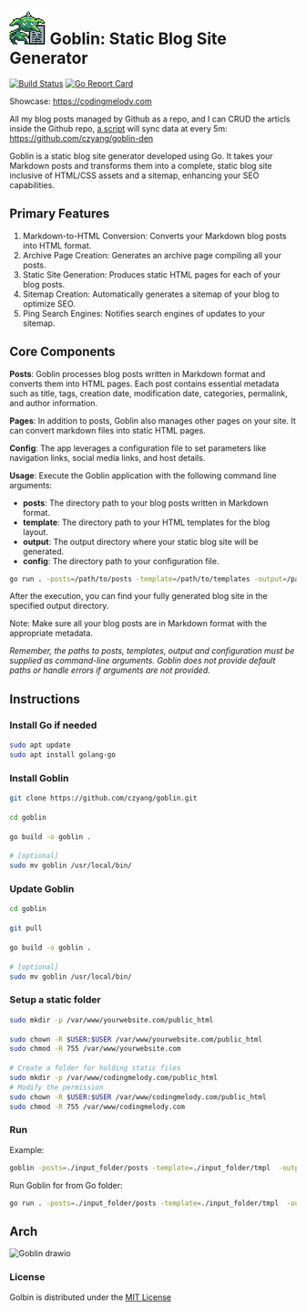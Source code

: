 # ![ICON](./goblin.png "ICON") Goblin: Static Blog Site Generator 

[![Build Status](https://travis-ci.org/gin-gonic/gin.svg)](https://travis-ci.org/czyang/goblin)
[![Go Report Card](https://goreportcard.com/badge/github.com/czyang/goblin)](https://goreportcard.com/report/github.com/czyang/goblin)

Showcase: https://codingmelody.com

All my blog posts managed by Github as a repo, and I can CRUD the articls inside the Github repo, [a script](https://github.com/czyang/goblin-den/blob/main/fire-ball.sh) will sync data at every 5m: https://github.com/czyang/goblin-den


Goblin is a static blog site generator developed using Go. It takes your Markdown posts and transforms them into a complete, static blog site inclusive of HTML/CSS assets and a sitemap, enhancing your SEO capabilities.

## Primary Features

1. Markdown-to-HTML Conversion: Converts your Markdown blog posts into HTML format.
2. Archive Page Creation: Generates an archive page compiling all your posts.
3. Static Site Generation: Produces static HTML pages for each of your blog posts.
4. Sitemap Creation: Automatically generates a sitemap of your blog to optimize SEO.
5. Ping Search Engines: Notifies search engines of updates to your sitemap.


## Core Components
**Posts**: Goblin processes blog posts written in Markdown format and converts them into HTML pages. Each post contains essential metadata such as title, tags, creation date, modification date, categories, permalink, and author information.

**Pages**: In addition to posts, Goblin also manages other pages on your site. It can convert markdown files into static HTML pages.

**Config**: The app leverages a configuration file to set parameters like navigation links, social media links, and host details.

**Usage**:
Execute the Goblin application with the following command line arguments:

* **posts**: The directory path to your blog posts written in Markdown format.
* **template**: The directory path to your HTML templates for the blog layout.
* **output**: The output directory where your static blog site will be generated.
* **config**: The directory path to your configuration file.

``` bash
go run . -posts=/path/to/posts -template=/path/to/templates -output=/path/to/output -config=/path/to/config.json
```

After the execution, you can find your fully generated blog site in the specified output directory.

Note: Make sure all your blog posts are in Markdown format with the appropriate metadata.

_Remember, the paths to posts, templates, output and configuration must be supplied as command-line arguments. Goblin does not provide default paths or handle errors if arguments are not provided._

## Instructions

### Install Go if needed
```bash
sudo apt update
sudo apt install golang-go
```

### Install Goblin
```bash
git clone https://github.com/czyang/goblin.git

cd goblin

go build -o goblin .

# [optional]
sudo mv goblin /usr/local/bin/
```

### Update Goblin
```bash
cd goblin

git pull

go build -o goblin .

# [optional]
sudo mv goblin /usr/local/bin/
```

### Setup a static folder
```bash
sudo mkdir -p /var/www/yourwebsite.com/public_html

sudo chown -R $USER:$USER /var/www/yourwebsite.com/public_html
sudo chmod -R 755 /var/www/yourwebsite.com

# Create a folder for holding static files
sudo mkdir -p /var/www/codingmelody.com/public_html
# Modify the permission
sudo chown -R $USER:$USER /var/www/codingmelody.com/public_html
sudo chmod -R 755 /var/www/codingmelody.com
```

### Run

Example:
```bash
goblin -posts=./input_folder/posts -template=./input_folder/tmpl  -output=/var/www/codingmelody.com/public_html -config=./config.json
```

Run Goblin for from Go folder:
```bash
go run . -posts=./input_folder/posts -template=./input_folder/tmpl  -output=./output_folder -config=./config.json
```

## Arch
![Goblin drawio](https://github.com/czyang/goblin/assets/830725/3beceae9-7c5e-413e-b269-fac4442bf095)


### License
Golbin is distributed under the [MIT License](./LICENSE.txt)
